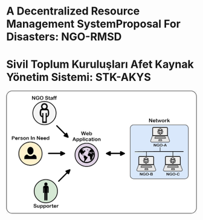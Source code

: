 # A Decentralized Resource Management SystemProposal For Disasters: NGO-RMSD
# Sivil Toplum Kuruluşları Afet Kaynak Yönetim Sistemi: STK-AKYS
![Basic design of the NGO-RMSD System](https://github.com/MSKU-BcRG/akys/blob/master/NGO-RMSD-design.jpeg?raw=true)

